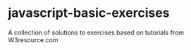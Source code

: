 # javascript-basic-exercises
A collection of solutions to exercises based on tutorials from W3resource.com
